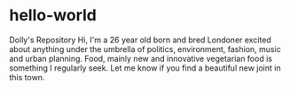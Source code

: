 # hello-world
Dolly's Repository
Hi, I'm a 26 year old born and bred Londoner excited about anything under the umbrella of politics, environment, fashion, music and urban planning. Food, mainly new and innovative vegetarian food is something I regularly seek. Let me know if you find a beautiful new joint in this town.
